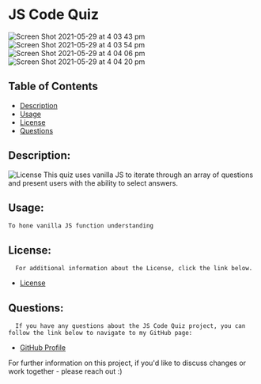 # JS Code Quiz

![Screen Shot 2021-05-29 at 4 03 43 pm](https://user-images.githubusercontent.com/69836062/120060562-9e198780-c097-11eb-91d0-0053d5c2e48c.png)
![Screen Shot 2021-05-29 at 4 03 54 pm](https://user-images.githubusercontent.com/69836062/120060567-a1147800-c097-11eb-8840-87ffeeb071bc.png)
![Screen Shot 2021-05-29 at 4 04 06 pm](https://user-images.githubusercontent.com/69836062/120060568-a1ad0e80-c097-11eb-811a-dd1a71f425dc.png)
![Screen Shot 2021-05-29 at 4 04 20 pm](https://user-images.githubusercontent.com/69836062/120060569-a245a500-c097-11eb-84da-2671368eaca2.png)

  ## Table of Contents
  - [Description](#description)
  - [Usage](#usage)
  - [License](#license)
  - [Questions](#questions)

  ## Description:
  ![License](https://img.shields.io/badge/License-MIT-blue.svg "License Badge")
    This quiz uses vanilla JS to iterate through an array of questions and present users with the ability to select answers.
  
  ## Usage:
    To hone vanilla JS function understanding
  
  ## License:
      For additional information about the License, click the link below.
  - [License](https://opensource.org/licenses/MIT)

  ## Questions:
      If you have any questions about the JS Code Quiz project, you can follow the link below to navigate to my GitHub page:
  - [GitHub Profile](https://github.com/alex-stew)

For further information on this project, if you'd like to discuss changes or work together - please reach out :)

